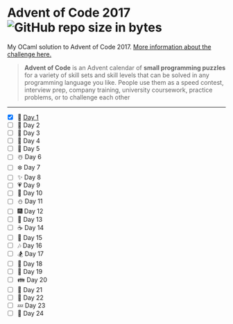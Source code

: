 # Advent of Code 2017  ![GitHub repo size in bytes](https://img.shields.io/github/repo-size/ameroyer/advent_of_code_2017.svg) 

My OCaml solution to Advent of Code 2017. [More information about the challenge here.](https://adventofcode.com/2017)

> **Advent of Code** is an Advent calendar of **small programming puzzles** for a variety of skill sets and skill levels that can be solved in any programming language you like. 
People use them as a speed contest, interview prep, company training, university coursework, practice problems, or to challenge each other

---

  * [X] 🎅 [Day 1](https://github.com/ameroyer/advent_of_code_2017/blob/master/day01.ml)
  * [ ] 🎁 Day 2
  * [ ] 🎄 Day 3
  * [ ] 🌠 Day 4
  * [ ] 🍰 Day 5
  * [ ] ☃️ Day 6
  * [ ] ❄️ Day 7
  * [ ] ✨ Day 8
  * [ ] 💗 Day 9 
  * [ ] 🍬 Day 10
  * [ ] ⛄ Day 11
  * [ ] 🎆 Day 12
  * [ ] 🍭 Day 13
  * [ ] ☕ Day 14
  * [ ] 🌰 Day 15
  * [ ] 🎶 Day 16
  * [ ] 🏂 Day 17
  * [ ] 🍠 Day 18
  * [ ] 🍫 Day 19
  * [ ] 👪 Day 20
  * [ ] 🍪 Day 21
  * [ ] 🎀 Day 22
  * [ ] 💤 Day 23
  * [ ] 🎉 Day 24
